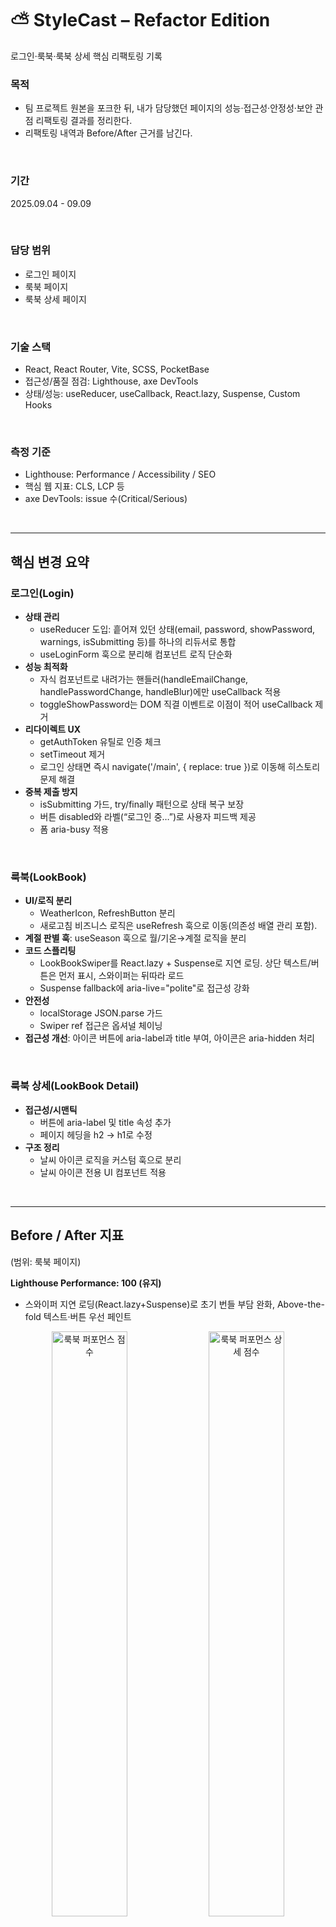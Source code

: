# ⛅ StyleCast – Refactor Edition

로그인·룩북·룩북 상세 핵심 리팩토링 기록 <br/>

### 목적

- 팀 프로젝트 원본을 포크한 뒤, 내가 담당했던 페이지의 성능·접근성·안정성·보안 관점 리팩토링 결과를 정리한다.
- 리팩토링 내역과 Before/After 근거를 남긴다.

<br/>

### 기간

2025.09.04 - 09.09

<br/>

### 담당 범위

- 로그인 페이지
- 룩북 페이지
- 룩북 상세 페이지

<br/>

### 기술 스택

- React, React Router, Vite, SCSS, PocketBase
- 접근성/품질 점검: Lighthouse, axe DevTools
- 상태/성능: useReducer, useCallback, React.lazy, Suspense, Custom Hooks

<br/>

### 측정 기준

- Lighthouse: Performance / Accessibility / SEO
- 핵심 웹 지표: CLS, LCP 등
- axe DevTools: issue 수(Critical/Serious)

<br/>

---

## 핵심 변경 요약

### 로그인(Login)

- **상태 관리**
  - useReducer 도입: 흩어져 있던 상태(email, password, showPassword, warnings, isSubmitting 등)를 하나의 리듀서로 통합
  - useLoginForm 훅으로 분리해 컴포넌트 로직 단순화
- **성능 최적화**
  - 자식 컴포넌트로 내려가는 핸들러(handleEmailChange, handlePasswordChange, handleBlur)에만 useCallback 적용
  - toggleShowPassword는 DOM 직결 이벤트로 이점이 적어 useCallback 제거
- **리다이렉트 UX**
  - getAuthToken 유틸로 인증 체크
  - setTimeout 제거
  - 로그인 상태면 즉시 navigate('/main', { replace: true })로 이동해 히스토리 문제 해결
- **중복 제출 방지**
  - isSubmitting 가드, try/finally 패턴으로 상태 복구 보장
  - 버튼 disabled와 라벨(“로그인 중…”)로 사용자 피드백 제공
  - 폼 aria-busy 적용

<br/>

### 룩북(LookBook)

- **UI/로직 분리**
  - WeatherIcon, RefreshButton 분리
  - 새로고침 비즈니스 로직은 useRefresh 훅으로 이동(의존성 배열 관리 포함).
- **계절 판별 훅**: useSeason 훅으로 월/기온→계절 로직을 분리
- **코드 스플리팅**
  - LookBookSwiper를 React.lazy + Suspense로 지연 로딩. 상단 텍스트/버튼은 먼저 표시, 스와이퍼는 뒤따라 로드
  - Suspense fallback에 aria-live="polite"로 접근성 강화
- **안전성**
  - localStorage JSON.parse 가드
  - Swiper ref 접근은 옵셔널 체이닝
- **접근성 개선**: 아이콘 버튼에 aria-label과 title 부여, 아이콘은 aria-hidden 처리

<br/>

### 룩북 상세(LookBook Detail)

- **접근성/시맨틱**
  - 버튼에 aria-label 및 title 속성 추가
  - 페이지 헤딩을 h2 → h1로 수정
- **구조 정리**
  - 날씨 아이콘 로직을 커스텀 훅으로 분리
  - 날씨 아이콘 전용 UI 컴포넌트 적용

<br/>

---

## Before / After 지표

(범위: 룩북 페이지)

**Lighthouse Performance: 100 (유지)**

- 스와이퍼 지연 로딩(React.lazy+Suspense)로 초기 번들 부담 완화, Above-the-fold 텍스트·버튼 우선 페인트
<p align="center">
  <img src="https://github.com/user-attachments/assets/08d4d867-8bb7-49cf-b482-094350581966" alt="룩북 퍼포먼스 점수" width="49%" />
  <img src="https://github.com/user-attachments/assets/8a3144ac-4534-4f72-bdf3-d1daa7bacb68" alt="룩북 퍼포먼스 상세 점수" width="49%" />
</p>

<br/>

**Lighthouse Accessibility: 89 → 96 (+7)**

- 아이콘 버튼 aria-label/title, aria-live 로딩 알림, 아이콘 aria-hidden 적용
  <img src="https://github.com/user-attachments/assets/ea249225-ad1a-4011-b9e7-42d578221886" alt="룩북 스크린샷 A" width="900">

<br/>

**axe DevTools Critical: 3건 → 0건**

- Accessible Name 누락 해결(아이콘 버튼 라벨), 나머지 Color Contrast는 디자인 협의 과제로 분리
  <img width="900" alt="룩북 - 접근성 axe 이슈 개선" src="https://github.com/user-attachments/assets/aa1e215f-6209-4954-ae6b-1ada62ee4a41" />

<br/>

---

### Changelog

- 2025-09-08
  - Merged
    - PR #4: 룩북/상세/로그인 전반 리팩토링(커스텀 훅 분리, 성능 최적화, 접근성 개선)
  - Changed
    - \[login] handleBlur, toggleShowPassword에 useCallback 적용 후, toggleShowPassword는 DOM 직결 이벤트라 이점 미미하여 useCallback 제거
    - \[login] pb.authStore.save 설정 코드 분리
    - \[login] 로그인 페이지 Helmet 주소(메타/캐노니컬) 수정
    - \[lookbook] 컴포넌트 파일명 PascalCase로 정리
    - \[lookbook] 메타 링크를 /lookbook으로 수정, Suspense 로딩 영역에 aria-live 추가
    - \[lookbook] 날씨 아이콘 로직 커스텀 훅 분리 및 useMemo 적용(파일명 변경에 따른 경로 업데이트 포함)
    - \[lookbook] 계절 판별 로직을 커스텀 훅(useSeason)으로 분리
    - \[lookbook-detail] 버튼 aria-label/title 추가, 페이지 헤딩 h2 → h1
    - \[lookbook-detail] 날씨 아이콘 커스텀 훅 적용 및 전용 UI 컴포넌트 사용
- 2025-09-05
  - Merged
    - PR #3: Refactor/lookbook
  - Added
    - \[lookbook] LookBookSwiper를 별도 컴포넌트로 분리
  - Changed
    - \[lookbook] 스와이퍼 첫 슬라이드 LCP 설정 → 후속 커밋에서 설정 제거(최종적으로 LCP 지정 해제)
    - \[lookbook] 접근성 보강: 시맨틱 태그 적용, aria-label 추가, button type 명시
    - \[lookbook] 아이콘 aria-hidden 추가(스크린리더 중복 읽기 방지)
  - Fixed
    - \[lookbook] 파일명 대문자 변경에 따른 경로 업데이트
- 2025-09-04
  - Merged
    - PR #2: 로그인 페이지 최적화(입력 함수 useCallback, 즉시 리다이렉트, 중복 제출 방지)
    - PR #1: 로그인 페이지 useState → useReducer 통합 & useLoginForm 훅 분리
  - Added
    - \[lookbook] 새로고침 버튼 UI 컴포넌트 분리
    - \[lookbook] 날씨 아이콘 UI 컴포넌트 분리
    - \[lookbook] 기존 새로고침 로직을 커스텀 훅(useRefresh)으로 분리
  - Changed
    - \[login] 인증 체크 로직 유틸로 분리(getAuthToken), navigate(..., { replace: true }) 적용
    - \[login] 2초 지연 제거에 따라 redirecting 상태 및 조건부 렌더링 제거
    - \[login] 로그인 관련 입력 핸들러에 useCallback 적용
    - \[login] LoginPage의 기존 state들을 useReducer를 사용하여 정리 및 커스텀 훅으로 분리
    - \[login] useLoginForm으로 커스텀 훅 분리로 인한 기존 state 및 set 함수 수정
  - Updated
    - \[infra] npm 업데이트

<br/>

### Credits

본 리포지토리는 원본 StyleCast 팀 프로젝트를 바탕으로 리팩토링 내용을 정리한 저장소입니다. <br/>
팀 프로젝트 소개/구현 내용은 원문 README를 참고해 주세요. <br/>
StyleCast: https://github.com/FRONTENDSCHOOL10/Topten

<br/><br/>
<br/>
